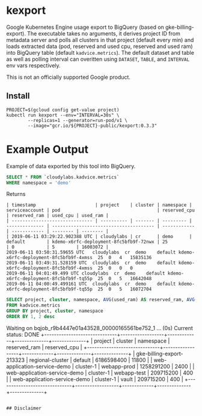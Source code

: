 # kexport

Google Kubernetes Engine usage export to BigQuery (based on gke-billing-export). The executable takes no arguments, it derives project ID from metadata server and polls all clusters in that project (default every min) and loads extracted data (pod, reserved and used cpu, reserved and used ram) into BigQuery table (default `kadvice.metrics`). The default dataset and table as well as polling interval can overitten using `DATASET`, `TABLE`, and `INTERVAL` env vars respectively.

This is not an officially supported Google product.

## Install

```shell
PROJECT=$(gcloud config get-value project)
kubectl run kexport --env="INTERVAL=30s" \
		--replicas=1 --generator=run-pod/v1 \
		--image="gcr.io/${PROJECT}-public/kexport:0.3.3"
```

# Example Output

Example of data exported by this tool into BigQuery.

```sql
SELECT * FROM `cloudylabs.kadvice.metrics`
WHERE namespace = 'demo'
```

Returns

```shell
| timestamp                      | project    | cluster | namespace | serviceaccount | pod                                    | reserved_cpu | reserved_ram | used_cpu | used_ram |
| ------------------------------ | ---------- | ------- | --------- | -------------- | -------------------------------------- | ------------ | ------------ | -------- | -------- |
| 2019-06-11 03:29:22.902388 UTC | cloudylabs | cr      | demo      | default        | kdemo-x6rfc-deployment-8fc5bfb9f-72nwx | 25           | 0            | 5        | 16003072 |
2019-06-11 03:50:31.59655 UTC	cloudylabs	cr	demo	default	kdemo-x6rfc-deployment-8fc5bfb9f-4xmss	25	0	4	15835136
2019-06-11 03:49:31.528159 UTC	cloudylabs	cr	demo	default	kdemo-x6rfc-deployment-8fc5bfb9f-4xmss	25	0	0	0
2019-06-11 04:01:49.499 UTC	cloudylabs	cr	demo	default	kdemo-x6rfc-deployment-8fc5bfb9f-tq55p	25	0	5	16642048
2019-06-11 04:00:49.499161 UTC	cloudylabs	cr	demo	default	kdemo-x6rfc-deployment-8fc5bfb9f-tq55p	25	0	5	16072704
```


```sql
SELECT project, cluster, namespace, AVG(used_ram) AS reserved_ram, AVG(used_cpu) AS reserved_cpu
FROM kadvice.metrics
GROUP BY project, cluster, namespace
ORDER BY 1, 2 desc
```

Waiting on bqjob_r9b4447e01a43528_00000165561be752_1 ... (0s) Current status: DONE
+------------------------------+------------------+-------------+--------------+--------------+
|           project            |     cluster      |  namespace  | reserved_ram | reserved_cpu |
+------------------------------+------------------+-------------+--------------+--------------+
| gke-billing-export-213323    | regional-cluster | default     |   6186598400 |        11800 |
| web-application-service-demo | cluster-1        | webapp-prod |   1258291200 |         2400 |
| web-application-service-demo | cluster-1        | webapp-test |    209715200 |          400 |
| web-application-service-demo | cluster-1        | vault       |    209715200 |          400 |
+------------------------------+------------------+-------------+--------------+--------------+
```

## Disclaimer

